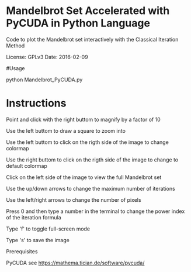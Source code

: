 # Mandelbrot Set Accelerated with PyCUDA in Python Language 

Code to plot the Mandelbrot set interactively with the Classical Iteration Method

License: GPLv3
Date: 2016-02-09

#Usage

python Mandelbrot_PyCUDA.py

# Instructions

Point and click with the right buttom to magnify by a factor of 10

Use the left buttom to draw a square to zoom into

Use the left buttom to click on the rigth side of the image to change colormap

Use the right buttom to click on the rigth side of the image to change to default colormap

Click on the left side of the image to view the full Mandelbrot set

Use the up/down arrows to change the maximum number of iterations

Use the left/right arrows to change the number of pixels

Press 0 and then type a number in the terminal to change the power index of the iteration formula 

Type 'f' to toggle full-screen mode

Type 's' to save the image

Prerequisites

PyCUDA see https://mathema.tician.de/software/pycuda/
